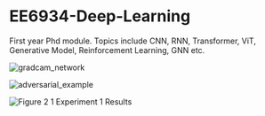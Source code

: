 # EE6934-Deep-Learning
First year Phd module. Topics include CNN, RNN, Transformer, ViT, Generative Model, Reinforcement Learning, GNN etc.

![gradcam_network](https://user-images.githubusercontent.com/71331860/184526147-470ebf24-b62b-47d7-a42a-b05fa049e561.png)


![adversarial_example](https://user-images.githubusercontent.com/71331860/184526139-a0cfd16d-2978-42ed-83ee-7f725b7070b0.png)


![Figure 2 1 Experiment 1 Results](https://user-images.githubusercontent.com/71331860/184526176-0059f1f6-bf1c-4b40-9bad-580e36222a55.png)
